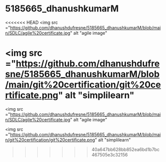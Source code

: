 # 5185665_dhanushkumarM
<<<<<<< HEAD
<img src ="https://github.com/dhanushdufresne/5185665_dhanushkumarM/blob/main/SDLC/agile%20certificate.jpg" alt "agile image" 


<img src ="https://github.com/dhanushdufresne/5185665_dhanushkumarM/blob/main/git%20certification/git%20certificate.png" alt "simplilearn"
=======
<img src ="https://github.com/dhanushdufresne/5185665_dhanushkumarM/blob/main/SDLC/agile%20certificate.jpg" alt "agile image"



<img src ="https://github.com/dhanushdufresne/5185665_dhanushkumarM/blob/main/git%20certification/git%20certificate.png" alt "simplilearn"
>>>>>>> 40a647bb628bb852ea6bd1b7bc467505e3c32156
